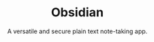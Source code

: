 ---
title: "Obsidian"
subtitle: "A versatile and secure plain text note-taking app."
external_url: https://obsidian.md
logo: 'https://obsidian.md/favicon.ico'
categories: [resources]
sitemap: false
---